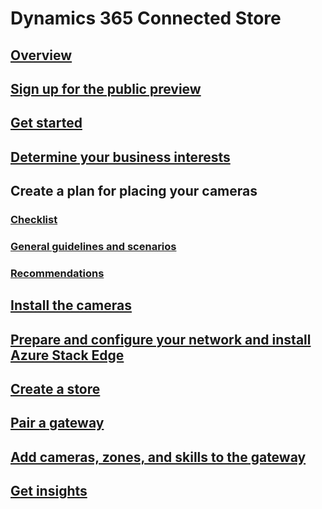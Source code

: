 # Dynamics 365 Connected Store
## [Overview](index.md)
## [Sign up for the public preview](sign-up.md)
## [Get started](get-started.md)
## [Determine your business interests](determine-business-interests.md)
## Create a plan for placing your cameras
### [Checklist](camera-placement-overview.md)
### [General guidelines and scenarios](camera-placement-general.md)
### [Recommendations](camera-placement-recommendations.md)
## [Install the cameras](install-cameras.md)
## [Prepare and configure your network and install Azure Stack Edge](ase-install.md)
## [Create a store](create-store.md)
## [Pair a gateway](pair-gateway.md)
## [Add cameras, zones, and skills to the gateway](add-cameras-skills.md)
## [Get insights](insights.md)
